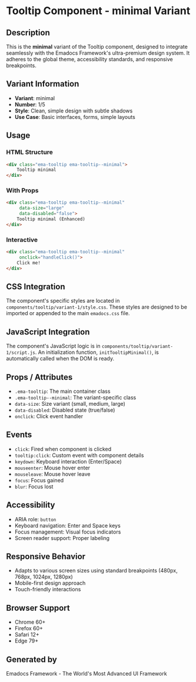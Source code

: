 # Tooltip Component - minimal Variant

## Description
This is the **minimal** variant of the Tooltip component, designed to integrate seamlessly with the Emadocs Framework's ultra-premium design system. It adheres to the global theme, accessibility standards, and responsive breakpoints.

## Variant Information
- **Variant**: minimal
- **Number**: 1/5
- **Style**: Clean, simple design with subtle shadows
- **Use Case**: Basic interfaces, forms, simple layouts

## Usage

### HTML Structure
```html
<div class="ema-tooltip ema-tooltip--minimal">
    Tooltip minimal
</div>
```

### With Props
```html
<div class="ema-tooltip ema-tooltip--minimal" 
     data-size="large" 
     data-disabled="false">
    Tooltip minimal (Enhanced)
</div>
```

### Interactive
```html
<div class="ema-tooltip ema-tooltip--minimal" 
     onclick="handleClick()">
    Click me!
</div>
```

## CSS Integration
The component's specific styles are located in `components/tooltip/variant-1/style.css`. These styles are designed to be imported or appended to the main `emadocs.css` file.

## JavaScript Integration
The component's JavaScript logic is in `components/tooltip/variant-1/script.js`. An initialization function, `initTooltipMinimal()`, is automatically called when the DOM is ready.

## Props / Attributes
- `.ema-tooltip`: The main container class
- `.ema-tooltip--minimal`: The variant-specific class
- `data-size`: Size variant (small, medium, large)
- `data-disabled`: Disabled state (true/false)
- `onclick`: Click event handler

## Events
- `click`: Fired when component is clicked
- `tooltip:click`: Custom event with component details
- `keydown`: Keyboard interaction (Enter/Space)
- `mouseenter`: Mouse hover enter
- `mouseleave`: Mouse hover leave
- `focus`: Focus gained
- `blur`: Focus lost

## Accessibility
- ARIA role: `button`
- Keyboard navigation: Enter and Space keys
- Focus management: Visual focus indicators
- Screen reader support: Proper labeling

## Responsive Behavior
- Adapts to various screen sizes using standard breakpoints (480px, 768px, 1024px, 1280px)
- Mobile-first design approach
- Touch-friendly interactions

## Browser Support
- Chrome 60+
- Firefox 60+
- Safari 12+
- Edge 79+

## Generated by
Emadocs Framework - The World's Most Advanced UI Framework
